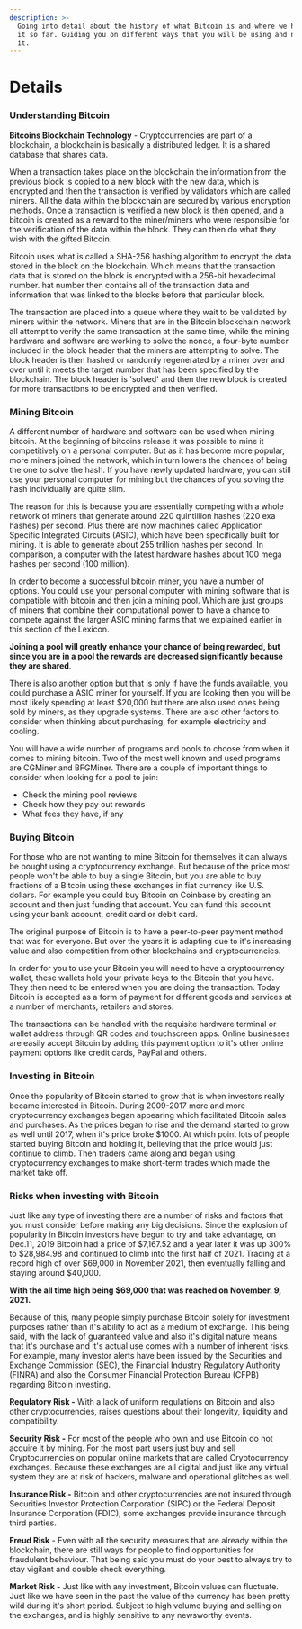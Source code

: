 ```yaml
---
description: >-
  Going into detail about the history of what Bitcoin is and where we have taken
  it so far. Guiding you on different ways that you will be using and navigating
  it.
---
```


# Details

### Understanding Bitcoin&#x20;

**Bitcoins Blockchain Technology** - Cryptocurrencies are part of a blockchain, a blockchain is basically a distributed ledger. It is a shared database that shares data.&#x20;

When a transaction takes place on the blockchain the information from the previous block is copied to a new block with the new data, which is encrypted and then the transaction is verified by validators which are called miners. All the data within the blockchain are secured by various encryption methods. Once a transaction is verified a new block is then opened, and a bitcoin is created as a reward to the miner/miners who were responsible for the verification of the data within the block. They can then do what they wish with the gifted Bitcoin.&#x20;

Bitcoin uses what is called a SHA-256 hashing algorithm to encrypt the data stored in the block on the blockchain. Which means that the transaction data that is stored on the block is encrypted with a 256-bit hexadecimal number. hat number then contains all of the transaction data and information that was linked to the blocks before that particular block.&#x20;

The transaction are placed into a queue where they wait to be validated by miners within the network. Miners that are in the Bitcoin blockchain network all attempt to verify the same transaction at the same time, while the mining hardware and software are working to solve the nonce, a four-byte number included in the block header that the miners are attempting to solve. The block header is then hashed or randomly regenerated by a miner over and over until it meets the target number that has been specified by the blockchain. The block header is 'solved' and then the new block is created for more transactions to be encrypted and then verified.&#x20;

### Mining Bitcoin&#x20;

A different number of hardware and software can be used when mining bitcoin. At the beginning of bitcoins release it was possible to mine it competitively on a personal computer. But as it has become more popular, more miners joined the network, which in turn lowers the chances of being the one to solve the hash. If you have newly updated hardware, you can still use your personal computer for mining but the chances of you solving the hash individually are quite slim.&#x20;

The reason for this is because you are essentially competing with a whole network of miners that generate around 220 quintillion hashes (220 exa hashes) per second. Plus there are now machines called Application Specific Integrated Circuits (ASIC), which have been specifically built for mining. It is able to generate about 255 trillion hashes per second. In comparison, a computer with the latest hardware hashes about 100 mega hashes per second (100 million).

In order to become a successful bitcoin miner, you have a number of options. You could use your personal computer with mining software that is compatible with bitcoin and then join a mining pool. Which are just groups of miners that combine their computational power to have a chance to compete against the larger ASIC mining farms that we explained earlier in this section of the Lexicon.&#x20;

**Joining a pool will greatly enhance your chance of being rewarded, but since you are in a pool the rewards are decreased significantly because they are shared**.&#x20;

There is also another option but that is only if have the funds available, you could purchase a ASIC miner for yourself. If you are looking then you will be most likely spending at least $20,000 but there are also used ones being sold by miners, as they upgrade systems. There are also other factors to consider when thinking about purchasing, for example electricity and cooling.&#x20;

You will have a wide number of programs and pools to choose from when it comes to mining bitcoin. Two of the most well known and used programs are CGMiner and BFGMiner. There are a couple of important things to consider when looking for a pool to join:&#x20;

* Check the mining pool reviews&#x20;
* Check how they pay out rewards
* What fees they have, if any&#x20;

### Buying Bitcoin

For those who are not wanting to mine Bitcoin for themselves it can always be bought using a cryptocurrency exchange. But because of the price most people won't be able to buy a single Bitcoin, but you are able to buy fractions of a Bitcoin using these exchanges in fiat currency like U.S. dollars. For example you could buy Bitcoin on Coinbase by creating an account and then just funding that account. You can fund this account using your bank account, credit card or debit card.&#x20;

The original purpose of Bitcoin is to have a peer-to-peer payment method that was for everyone. But over the years it is adapting due to it's increasing value and also competition from other blockchains and cryptocurrencies.&#x20;

In order for you to use your Bitcoin you will need to have a cryptocurrency wallet, these wallets hold your private keys to the Bitcoin that you have. They then need to be entered when you are doing the transaction. Today Bitcoin is accepted as a form of payment for different goods and services at a number of merchants, retailers and stores.&#x20;

The transactions can be handled with the requisite hardware terminal or wallet address through QR codes and touchscreen apps. Online businesses are easily accept Bitcoin by adding this payment option to it's other online payment options like credit cards, PayPal and others.&#x20;

### Investing in Bitcoin&#x20;

Once the popularity of Bitcoin started to grow that is when investors really became interested in Bitcoin. During 2009-2017 more and more cryptocurrency exchanges began appearing which facilitated Bitcoin sales and purchases. As the prices began to rise and the demand started to grow as well until 2017, when it's price broke $1000. At which point lots of people started  buying Bitcoin and holding it, believing that the price would just continue to climb. Then traders came along and began using cryptocurrency exchanges to make short-term trades which made the market take off.&#x20;

### Risks when investing with Bitcoin&#x20;

Just like any type of investing there are a number of risks and factors that you must consider before making any big decisions. Since the explosion of popularity in Bitcoin investors have begun to try and take advantage, on Dec.11, 2019 Bitcoin had a price of $7,167.52 and a year later it was up 300% to $28,984.98 and continued to climb into the first half of 2021. Trading at a record high of over $69,000 in November 2021, then eventually falling and staying around $40,000.&#x20;

**With the all time high being $69,000 that was reached on November. 9, 2021.**&#x20;

Because of this, many people simply purchase Bitcoin solely for investment purposes rather than it's ability to act as a medium of exchange. This being said, with the lack of guaranteed value and also it's digital nature means that it's purchase and it's actual use comes with a number of inherent risks. For example, many investor alerts have been issued by the Securities and Exchange Commission (SEC), the Financial Industry Regulatory Authority (FINRA) and also the Consumer Financial Protection Bureau (CFPB) regarding Bitcoin investing.&#x20;

**Regulatory Risk -** With a lack of uniform regulations on Bitcoin and also other cryptocurrencies, raises questions about their longevity, liquidity and compatibility.&#x20;

**Security Risk -** For most of the people who own and use Bitcoin do not acquire it by mining. For the most part users just buy and sell Cryptocurrencies on popular online markets that are called Cryptocurrency exchanges.  Because these exchanges are all digital and just like any virtual system they are at risk of hackers, malware and operational glitches as well.&#x20;

**Insurance Risk -** Bitcoin and other cryptocurrencies are not insured through Securities Investor Protection Corporation (SIPC) or the Federal Deposit Insurance Corporation (FDIC), some exchanges provide insurance through third parties.&#x20;

**Freud Risk** - Even with all the security measures that are already within the blockchain, there are still ways for people to find opportunities for fraudulent behaviour. That being said you must do your best to always try to stay vigilant and double check everything.&#x20;

**Market Risk -** Just like with any investment, Bitcoin values can fluctuate. Just like we have seen in the past the value of the currency has been pretty wild during it's short period. Subject to high volume buying and selling on the exchanges, and is highly sensitive to any newsworthy events.&#x20;







